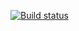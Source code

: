 [![Build status](https://ci.appveyor.com/api/projects/status/m4qhxrapawrohxg4?svg=true)](https://ci.appveyor.com/project/Ir-inka/patterns-2-3-2)
